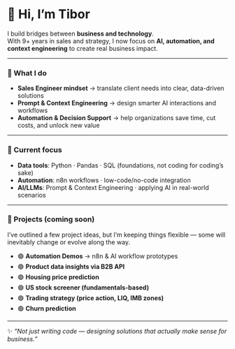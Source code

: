 # 👋 Hi, I’m Tibor 

I build bridges between **business and technology**.  
With 9+ years in sales and strategy, I now focus on **AI, automation, and context engineering** to create real business impact.  

---

### 🚀 What I do
- **Sales Engineer mindset** → translate client needs into clear, data-driven solutions  
- **Prompt & Context Engineering** → design smarter AI interactions and workflows  
- **Automation & Decision Support** → help organizations save time, cut costs, and unlock new value  

---

### 🔧 Current focus
- **Data tools**: Python · Pandas · SQL (foundations, not coding for coding’s sake)  
- **Automation**: n8n workflows · low-code/no-code integration  
- **AI/LLMs**: Prompt & Context Engineering · applying AI in real-world scenarios  

---

### 📂 Projects (coming soon)
I’ve outlined a few project ideas, but I’m keeping things flexible — some will inevitably change or evolve along the way.
- 🟢 **Automation Demos** → n8n & AI workflow prototypes  
- 🟢 **Product data insights via B2B API** 
- 🟢 **Housing price prediction**
- 🟢 **US stock screener (fundamentals-based)**
- 🟢 **Trading strategy (price action, LIQ, IMB zones)**
- 🟢 **Churn prediction**    

---

✨ *“Not just writing code — designing solutions that actually make sense for business.”*
